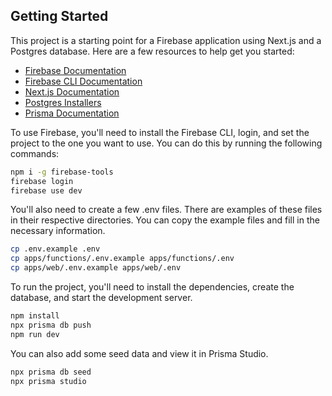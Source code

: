 ## Getting Started

This project is a starting point for a Firebase application using Next.js and a Postgres database. Here are a few resources to help get you started:

- [Firebase Documentation](https://firebase.google.com/docs)
- [Firebase CLI Documentation](https://firebase.google.com/docs/cli)
- [Next.js Documentation](https://nextjs.org/docs)
- [Postgres Installers](https://www.postgresql.org/download/)
- [Prisma Documentation](https://www.prisma.io/docs/)

To use Firebase, you'll need to install the Firebase CLI, login, and set the project to the one you want to use. You can do this by running the following commands:

```bash
npm i -g firebase-tools
firebase login
firebase use dev
```

You'll also need to create a few .env files. There are examples of these files in their respective directories. You can copy the example files and fill in the necessary information.

```bash
cp .env.example .env
cp apps/functions/.env.example apps/functions/.env
cp apps/web/.env.example apps/web/.env
```

To run the project, you'll need to install the dependencies, create the database, and start the development server.

```bash
npm install
npx prisma db push
npm run dev
```

You can also add some seed data and view it in Prisma Studio.

```bash
npx prisma db seed
npx prisma studio
```
